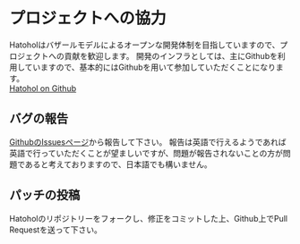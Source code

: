 プロジェクトへの協力
==================
Hatoholはバザールモデルによるオープンな開発体制を目指していますので、プロジェクトへの貢献を歓迎します。
開発のインフラとしては、主にGithubを利用していますので、基本的にはGithubを用いて参加していただくことになります。  
[Hatohol on Github](https://github.com/project-hatohol/hatohol/)

バグの報告
----------
[GithubのIssuesページ](https://github.com/project-hatohol/hatohol/issues)から報告して下さい。
報告は英語で行えるようであれば英語で行っていただくことが望ましいですが、問題が報告されないことの方が問題であると考えておりますので、日本語でも構いません。

パッチの投稿
-----------
Hatoholのリポジトリーをフォークし、修正をコミットした上、Github上でPull Requestを送って下さい。

